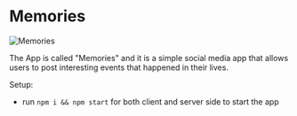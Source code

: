 # Memories

![Memories](https://i.ibb.co/Z8Y0CJv/Screenshot-2020-10-30-at-11-10-04.png)

The App is called "Memories" and it is a simple social media app that allows users to post interesting events that happened in their lives.

Setup:
- run ```npm i && npm start``` for both client and server side to start the app
